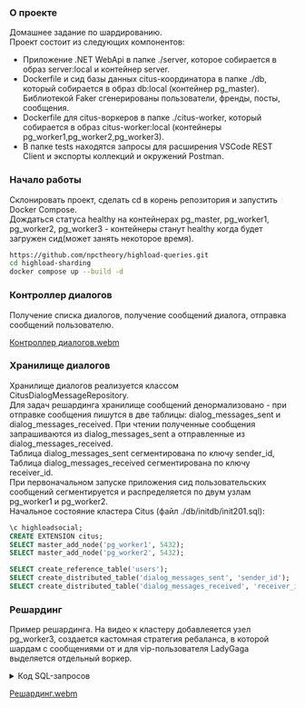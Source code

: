 ### О проекте
Домашнее задание по шардированию.  
Проект состоит из следующих компонентов:  
* Приложение .NET WebApi в папке ./server, которое собирается в образ server:local и контейнер server.  
* Dockerfile и сид базы данных citus-координатора в папке ./db, который собирается в образ db:local (контейнер pg_master). Библиотекой Faker сгенерированы пользователи, френды, посты, сообщения.
* Dockerfile для citus-воркеров в папке ./citus-worker, который собирается в образ citus-worker:local (контейнеры pg_worker1,pg_worker2,pg_worker3).
* В папке tests находятся запросы для расширения VSCode REST Client и экспорты коллекций и окружений Postman.
### Начало работы
Склонировать проект, сделать cd в корень репозитория и запустить Docker Compose.  
Дождаться статуса healthy на контейнерах pg_master, pg_worker1, pg_worker2, pg_worker3 - контейнеры станут healthy когда будет загружен сид(может занять некоторое время).  
```bash
https://github.com/npctheory/highload-queries.git
cd highload-sharding
docker compose up --build -d
```
### Контроллер диалогов
Получение списка диалогов, получение сообщений диалога, отправка сообщений пользователю.  

[Контроллер диалогов.webm](https://github.com/user-attachments/assets/42c0d007-fefa-4261-a04e-83b6593debe3)


### Хранилище диалогов  
Хранилище диалогов реализуется классом CitusDialogMessageRepository.  
Для задач решардинга хранилище сообщений денормализовано - при отправке сообщения пишутся в две таблицы: dialog_messages_sent и dialog_messages_received. При чтении полученные сообщения запрашиваются из dialog_messages_sent а отправленные из dialog_messages_received.  
Таблица dialog_messages_sent сегментирована по ключу sender_id, Таблица dialog_messages_received сегментирована по ключу receiver_id.  
При первоначальном запуске приложения сид пользовательских сообщений сегментируется и распределяется по двум узлам pg_worker1 и pg_worker2.  
Начальное состояние кластера Citus (файл ./db/initdb/init201.sql):  
```sql  
\c highloadsocial;
CREATE EXTENSION citus;
SELECT master_add_node('pg_worker1', 5432);
SELECT master_add_node('pg_worker2', 5432);

SELECT create_reference_table('users');
SELECT create_distributed_table('dialog_messages_sent', 'sender_id');
SELECT create_distributed_table('dialog_messages_received', 'receiver_id');
```
### Решардинг  
Пример решардинга. На видео к кластеру добавлеяется узел pg_worker3, создается кастомная стратегия ребаланса, в которой шардам с сообщениями от и для vip-пользователя LadyGaga выделяется отдельный воркер.

<details><summary>Код SQL-запросов</summary>--Проверить на каких шардах находятся записи от и для пользователя LadyGaga
SELECT s.shardid, s.logicalrelid, u.id
FROM pg_dist_shard s
JOIN users u ON
    u.id IN ('LadyGaga')
WHERE
    s.logicalrelid IN ('dialog_messages_sent'::regclass, 'dialog_messages_received'::regclass)
    AND CAST(s.shardminvalue AS bigint) <= hashtext(u.id)
    AND CAST(s.shardmaxvalue AS bigint) >= hashtext(u.id);
	
--Изолировать записи от и для полльзователя LadyGaga на отдельных шардах
SELECT isolate_tenant_to_new_shard('dialog_messages_sent', 'LadyGaga', 'CASCADE');
SELECT isolate_tenant_to_new_shard('dialog_messages_received', 'LadyGaga', 'CASCADE');

--

--Добавить третьего воркера
SELECT master_add_node('pg_worker3', 5432);


--Проверить какие шарды на каких воркерах
SELECT shardid, nodename
FROM pg_dist_shard_placement
WHERE shardid in (,)

--Создать стратегию ребаланска: Шарды LadyGaga получают свой воркер - pg_worker3. Остальные шарды остаются на 1 и 2.
CREATE FUNCTION isolate_LadyGaga_on_pg_worker3(shardid bigint, nodeidarg int)
RETURNS boolean AS $$
SELECT
    (CASE
        WHEN nodename = 'pg_worker3' THEN shardid IN (,)
        ELSE shardid NOT IN (,)
    END)
FROM pg_dist_node WHERE nodeid = nodeidarg
$$ LANGUAGE sql;

CREATE FUNCTION no_capacity_for_pg_worker3(nodeidarg int)
    RETURNS real AS $$
    SELECT
        (CASE WHEN nodename = 'pg_worker3' THEN 0 ELSE 1 END)::real
    FROM pg_dist_node where nodeid = nodeidarg
    $$ LANGUAGE sql;
	
CREATE FUNCTION no_cost_for_LadyGaga(shardid bigint)
RETURNS real AS $$
SELECT
    (CASE WHEN shardid IN (,) THEN 0 ELSE 1 END)::real
$$ LANGUAGE sql;

-- Добавить созданные функции в таблицу стратегий
INSERT INTO pg_dist_rebalance_strategy (
    name,
    default_strategy,
    shard_cost_function,
    node_capacity_function,
    shard_allowed_on_node_function,
    default_threshold,
    minimum_threshold,
    improvement_threshold
) VALUES (
    'isolate_LadyGaga',false,'no_cost_for_LadyGaga','no_capacity_for_pg_worker3','isolate_LadyGaga_on_pg_worker3',0,0,0);

--Сделать новую стратегию стратегией по умолчанию
SELECT citus_set_default_rebalance_strategy('isolate_LadyGaga');


--Проверить что новая стратегия добавлена в таблицу и используется
SELECT * FROM pg_dist_rebalance_strategy;

--Ребаланс
SELECT citus_rebalance_start();

--Еще раз проверить какие шарды на каких воркерах
SELECT shardid, nodename
FROM pg_dist_shard_placement
ORDER BY nodename DESC;</details>

[Решардинг.webm](https://github.com/user-attachments/assets/a4296038-0911-4b0a-8b76-3d2356d23f36)
